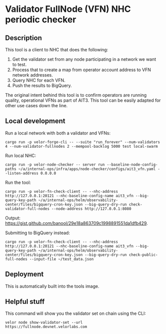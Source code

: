 # Validator FullNode (VFN) NHC periodic checker

## Description
This tool is a client to NHC that does the following:
1. Get the validator set from any node participating in a network we want to test.
2. Process that to create a map from operator account address to VFN network addresses.
3. Query NHC for each VFN.
4. Push the results to BigQuery.

The original intent behind this tool is to confirm operators are running quality, operational VFNs as part of AIT3. This tool can be easily adapted for other use cases down the line.

## Local development
Run a local network with both a validator and VFNs:
```
cargo run -p velor-forge-cli -- --suite "run_forever" --num-validators 4 --num-validator-fullnodes 2 --mempool-backlog 5000 test local-swarm
```

Run local NHC:
```
cargo run -p velor-node-checker -- server run --baseline-node-config-paths ~/a/internal-ops/infra/apps/node-checker/configs/ait3_vfn.yaml --listen-address 0.0.0.0
```

Run the tool:
```
cargo run -p velor-fn-check-client -- --nhc-address http://127.0.0.1:20121 --nhc-baseline-config-name ait3_vfn --big-query-key-path ~/a/internal-ops/helm/observability-center/files/bigquery-cron-key.json --big-query-dry-run check-validator-full-nodes --node-address http://127.0.0.1:8080
```
Output: https://gist.github.com/banool/29e18a863709c1998891551da1dfb429.

Submitting to BigQuery instead:
```
cargo run -p velor-fn-check-client -- --nhc-address http://127.0.0.1:20121 --nhc-baseline-config-name ait3_vfn --big-query-key-path ~/a/internal-ops/helm/observability-center/files/bigquery-cron-key.json --big-query-dry-run check-public-full-nodes --input-file ~/test_data.json
```

## Deployment
This is automatically built into the tools image.

## Helpful stuff
This command will show you the validator set on chain using the CLI:
```
velor node show-validator-set --url https://fullnode.devnet.velorlabs.com
```
